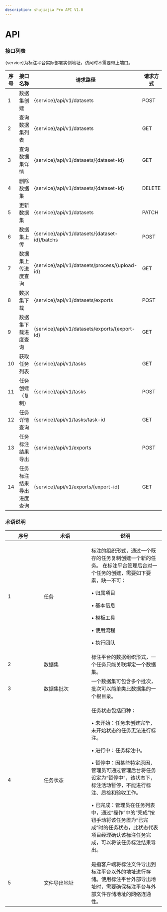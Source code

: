 ```yaml
---
description: shujiajia Pro API V1.0
---
```


# API

### 接口列表

{service}为标注平台实际部署实例地址，访问时不需要带上端口。

<table><thead><tr><th width="83">序号</th><th width="227">接口名称</th><th width="331">请求路径</th><th>请求方式</th></tr></thead><tbody><tr><td>1</td><td>数据集创建</td><td>{service}/api/v1/datasets</td><td>POST</td></tr><tr><td>2</td><td>查询数据集列表</td><td>{service}/api/v1/datasets</td><td>GET</td></tr><tr><td>3</td><td>查询数据集详情</td><td>{service}/api/v1/datasets/{dataset-id}</td><td>GET</td></tr><tr><td>4</td><td>删除数据集</td><td>{service}/api/v1/datasets/{dataset-id}</td><td>DELETE</td></tr><tr><td>5</td><td>更新数据集</td><td>{service}/api/v1/datasets</td><td>PATCH</td></tr><tr><td>6</td><td>数据集上传</td><td>{service}/api/v1/datasets/{dataset-id}/batchs</td><td>POST</td></tr><tr><td>7</td><td>数据集上传进度查询</td><td>{service}/api/v1/datasets/process/{upload-id}</td><td>GET</td></tr><tr><td>8</td><td>数据集下载</td><td>{service}/api/v1/datasets/exports</td><td>POST</td></tr><tr><td>9</td><td>数据集下载进度查询</td><td>{service}/api/v1/datasets/exports/{export-id}</td><td>GET</td></tr><tr><td>10</td><td>获取任务列表</td><td>{service}/api/v1/tasks</td><td>GET</td></tr><tr><td>11</td><td>任务创建（复制）</td><td>{service}/api/v1/tasks</td><td>POST</td></tr><tr><td>12</td><td>任务详情查询</td><td>{service}/api/v1/tasks/task-id</td><td>GET</td></tr><tr><td>13</td><td>任务标注结果导出</td><td>{service}/api/v1/exports</td><td>POST</td></tr><tr><td>14</td><td>任务标注结果导出进度查询</td><td>{service}/api/v1/exports/{export-id}</td><td>GET</td></tr></tbody></table>

### 术语说明

<table><thead><tr><th width="100">序号</th><th width="137">术语</th><th>说明</th></tr></thead><tbody><tr><td>1</td><td>任务</td><td><p>标注的组织形式，通过一个既存的任务复制创建一个新的任务。 在标注平台管理后台对一个任务的创建，需要如下要素，缺一不可： </p><p>• 归属项目</p><p>• 基本信息 </p><p>• 模板工具 </p><p>• 使用流程 </p><p>• 执行团队</p></td></tr><tr><td>2</td><td>数据集</td><td>标注平台的数据组织形式，一个任务只能关联绑定一个数据集。</td></tr><tr><td>3</td><td>数据集批次</td><td>一个数据集可包含多个批次，批次可以简单类比数据集的一个根目录。</td></tr><tr><td>4</td><td>任务状态</td><td><p>任务状态包括四种：</p><p>• 未开始：任务未创建完毕，未开始状态的任务无法进行标注。</p><p>• 进行中：任务标注中。</p><p>• 暂停中：因某些特定原因，管理员可通过管理后台将任务设定为“暂停中”，该状态下，标注活动暂停，不能进行标注、质检和验收工作。</p><p>• 已完成：管理员在任务列表中，通过“操作”中的“完成”按钮手动将该任务置为“已完成”时的任务状态，此状态代表项目经理确认该标注任务完成，可以将该任务标注结果导出。</p></td></tr><tr><td>5</td><td>文件导出地址</td><td>是指客户端将标注文件导出到标注平台以外的地址进行存储。使用标注平台外部导出地址时，需要确保标注平台与外部文件存储地址的网络连通性。</td></tr></tbody></table>

